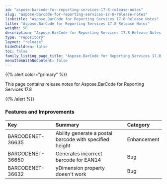 ```yaml
---
id: "aspose-barcode-for-reporting-services-17-8-release-notes"
slug: "aspose-barcode-for-reporting-services-17-8-release-notes"
linktitle: "Aspose.BarCode for Reporting Services 17.8 Release Notes"
title: "Aspose.BarCode for Reporting Services 17.8 Release Notes"
weight: 50
description: "Aspose.BarCode for Reporting Services 17.8 Release Notes – the latest updates and fixes."
type: "repository"
layout: "release"
hideChildren: false
toc: false
family_listing_page_title: "Aspose.BarCode for Reporting Services 17.8 Release Notes"
menuItemWithNoContent: false
---
```


{{% alert color="primary" %}} 

This page contains release notes for Aspose.BarCode for Reporting Services 17.8

{{% /alert %}} 
### **Features and Improvements**

|**Key**|**Summary**|**Category**|
| :- | :- | :- |
|BARCODENET-36635|Ability generate a postal barcode with specified height|Enhancement|
|BARCODENET-36650|Generates incorrect barcode for EAN14|Bug|
|BARCODENET-36632|yDimension property doesn't work|Bug|

